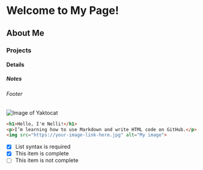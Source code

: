 # Welcome to My Page!
## About Me
### Projects
#### Details
##### Notes
###### Footer

![Image of Yaktocat](https://octodex.github.com/images/yaktocat.png)

```html
<h1>Hello, I'm Nelli!</h1>
<p>I’m learning how to use Markdown and write HTML code on GitHub.</p>
<img src="https://your-image-link-here.jpg" alt="My image">
```

- [x] List syntax is required
- [x] This item is complete
- [ ] This item is not complete
